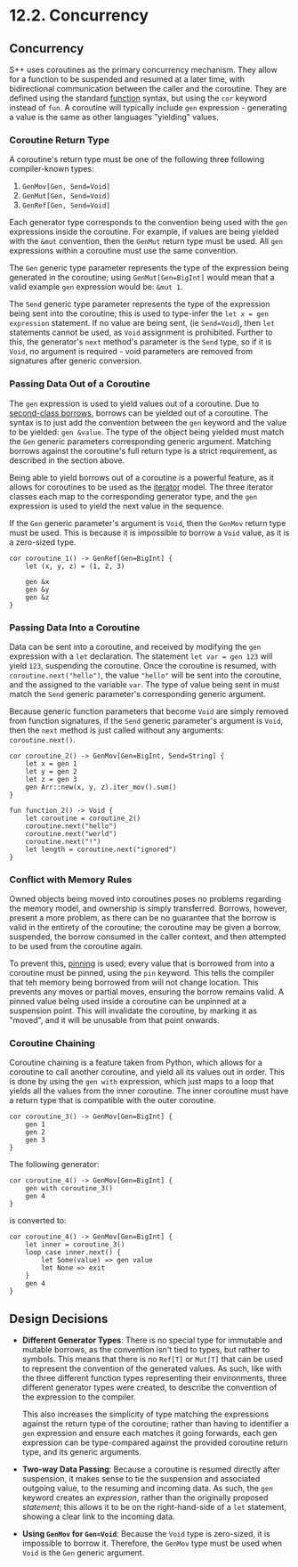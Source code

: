 # 12.2. Concurrency

<primary-label ref="header-label"/>

<secondary-label ref="doc-wip"/>

## Concurrency

S++ uses coroutines as the primary concurrency mechanism. They allow for a function to be suspended and resumed at a
later time, with bidirectional communication between the caller and the coroutine. They are defined using the standard
[function](8-1-Function-Definition.md#function-definition) syntax, but using the `cor` keyword instead of `fun`. A
coroutine will typically include `gen` expression - generating a value is the same as other languages "yielding" values.

### Coroutine Return Type

<secondary-label ref="feature-frozen"/>
<secondary-label ref="doc-sect-complete"/>

A coroutine's return type must be one of the following three following compiler-known types:

1. `GenMov[Gen, Send=Void]`
2. `GenMut[Gen, Send=Void]`
3. `GenRef[Gen, Send=Void]`

Each generator type corresponds to the convention being used with the `gen` expressions inside the coroutine. For
example, if values are being yielded with the `&mut` convention, then the `GenMut` return type must be used. All `gen`
expressions within a coroutine must use the same convention.

The `Gen` generic type parameter represents the type of the expression being generated in the coroutine;
using `GenMut[Gen=BigInt]` would mean that a valid example `gen` expression would be: `&mut 1`.

The `Send` generic type parameter represents the type of the expression being sent into the coroutine; this is used to
type-infer the `let x = gen expression` statement. If no value are being sent, (ie `Send=Void`), then `let` statements
cannot be used, as `Void` assignment is prohibited. Further to this, the generator's `next` method's parameter is
the `Send` type, so if it is `Void`, no argument is required - void parameters are removed from signatures after generic
conversion.

### Passing Data Out of a Coroutine

<secondary-label ref="examples-todo"/>

The `gen` expression is used to yield values out of a coroutine. Due
to [second-class borrows](11-3-Second-Class-Borrows.md), borrows can be yielded out of a coroutine. The syntax is to
just add the convention between the `gen` keyword and the value to be yielded: `gen &value`. The type of the object
being yielded must match the `Gen` generic parameters corresponding generic argument. Matching borrows against the
coroutine's full return type is a strict requirement, as described in the section above.

Being able to yield borrows out of a coroutine is a powerful feature, as it allows for coroutines to be used as the
[iterator]() model. The three iterator classes each map to the corresponding generator type, and the `gen` expression
is used to yield the next value in the sequence.

If the `Gen` generic parameter's argument is `Void`, then the `GenMov` return type must be used. This is because it is
impossible to borrow a `Void` value, as it is a zero-sized type.

```
cor coroutine_1() -> GenRef[Gen=BigInt] {
    let (x, y, z) = (1, 2, 3)

    gen &x
    gen &y
    gen &z
}
```

### Passing Data Into a Coroutine

<secondary-label ref="examples-todo"/>

Data can be sent into a coroutine, and received by modifying the `gen` expression with a `let` declaration. The
statement `let var = gen 123` will yield `123`, suspending the coroutine. Once the coroutine is resumed,
with `coroutine.next("hello")`, the value `"hello"` will be sent into the coroutine, and the assigned to the
variable `var`. The type of value being sent in must match the `Send` generic parameter's corresponding generic
argument.

Because generic function parameters that become `Void` are simply removed from function signatures, if the `Send`
generic parameter's argument is `Void`, then the `next` method is just called without any arguments: `coroutine.next()`.

```
cor coroutine_2() -> GenMov[Gen=BigInt, Send=String] {
    let x = gen 1
    let y = gen 2
    let z = gen 3
    gen Arr::new(x, y, z).iter_mov().sum() 
}

fun function_2() -> Void {
    let coroutine = coroutine_2()
    coroutine.next("hello")
    coroutine.next("world")
    coroutine.next("!")
    let length = coroutine.next("ignored")
}
```

### Conflict with Memory Rules

<secondary-label ref="feature-frozen"/>

Owned objects being moved into coroutines poses no problems regarding the memory model, and ownership is simply
transferred. Borrows, however, present a more problem, as there can be no guarantee that the borrow is valid in the
entirety of the coroutine; the coroutine may be given a borrow, suspended, the borrow consumed in the caller context,
and then attempted to be used from the coroutine again.

To prevent this, [pinning](11-5-Pinning.md) is used; every value that is borrowed from into a coroutine must be pinned,
using the `pin` keyword. This tells the compiler that teh memory being borrowed from will not change location. This
prevents any moves or partial moves, ensuring the borrow remains valid. A pinned value being used inside a coroutine can
be unpinned at a suspension point. This will invalidate the coroutine, by marking it as "moved", and it will be unusable
from that point onwards.

### Coroutine Chaining

<secondary-label ref="doc-sect-wip"/>
<secondary-label ref="doc-sect-subj-update"/>
<secondary-label ref="examples-todo"/>

Coroutine chaining is a feature taken from Python, which allows for a coroutine to call another coroutine, and yield all
its values out in order. This is done by using the `gen with` expression, which just maps to a loop that yields all the
values from the inner coroutine. The inner coroutine must have a return type that is compatible with the outer
coroutine.

```
cor coroutine_3() -> GenMov[Gen=BigInt] {
    gen 1
    gen 2
    gen 3
}
```

The following generator:
```
cor coroutine_4() -> GenMov[Gen=BigInt] {
    gen with coroutine_3()
    gen 4
}
```

is converted to:
```
cor coroutine_4() -> GenMov[Gen=BigInt] {
    let inner = coroutine_3()
    loop case inner.next() {
        let Some(value) => gen value
        let None => exit
    }
    gen 4
}
```

## Design Decisions
- **Different Generator Types**: There is no special type for immutable and mutable borrows, as the convention isn't
  tied to types, but rather to symbols. This means that there is no `Ref[T]` or `Mut[T]` that can be used to represent
  the convention of the generated values. As such, like with the three different function types representing their
  environments, three different generator types were created, to describe the convention of the expression to the
  compiler.

  This also increases the simplicity of type matching the expressions against the return type of the coroutine; rather
  than having to identifier a `gen` expression and ensure each matches it going forwards, each gen expression can be
  type-compared against the provided coroutine return type, and its generic arguments.

- **Two-way Data Passing**: Because a coroutine is resumed directly after suspension, it makes sense to tie the
  suspension and associated outgoing value, to the resuming and incoming data. As such, the `gen` keyword creates an
  _expression_, rather than the originally proposed _statement_; this allows it to be on the right-hand-side of a `let`
  statement, showing a clear link to the incoming data.

- **Using `GenMov` for `Gen=Void`**: Because the `Void` type is zero-sized, it is impossible to borrow it. Therefore,
  the `GenMov` type must be used when `Void` is the `Gen` generic argument.
